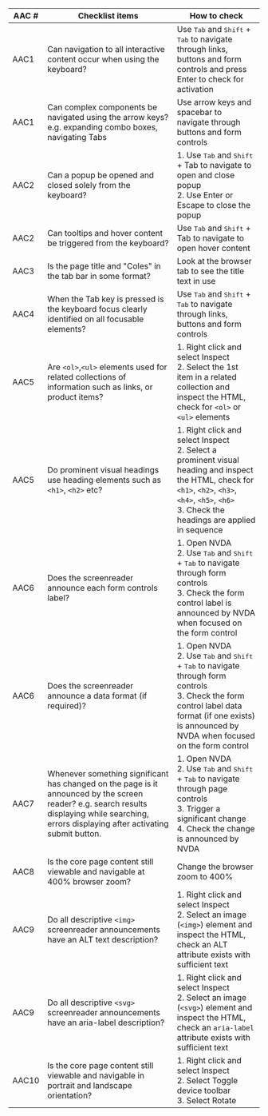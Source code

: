 
|AAC #   | Checklist items   |How to check   |
|---|---|---|
| AAC1  | Can navigation to all interactive content occur when using the keyboard?  | Use <kbd>Tab</kbd> and <kbd>Shift</kbd> + <kbd>Tab</kbd> to navigate through links, buttons and form controls and press Enter to check for activation  |
|AAC1   |Can complex components be navigated using the arrow keys? e.g. expanding combo boxes, navigating Tabs   | Use arrow keys and spacebar to navigate through buttons and form controls  |
| AAC2  | Can a popup be opened and closed solely from the keyboard?  | 1. Use <kbd>Tab</kbd> and <kbd>Shift</kbd> + Tab to navigate to open and close popup<br>2. Use Enter or Escape to close the popup   |
|AAC2   |Can tooltips and hover content be triggered from the keyboard?   | Use <kbd>Tab</kbd> and <kbd>Shift</kbd> + Tab to navigate to open hover content  |
|AAC3   | Is the page title and "Coles" in the tab bar in some format?  | Look at the browser tab to see the title text in use  |
| AAC4  |When the Tab key is pressed is the keyboard focus clearly identified on all focusable elements?   | Use <kbd>Tab</kbd> and <kbd>Shift</kbd> + <kbd>Tab</kbd> to navigate through links, buttons and form controls  |
| AAC5  | Are `<ol>`,`<ul>` elements used for related collections of information such as links, or product items?  | 1. Right click and select Inspect<br>2. Select the 1st item in a related collection and inspect the HTML, check for `<ol>` or `<ul>` elements  |
|AAC5   |Do prominent visual headings use heading elements such as `<h1>`, `<h2>` etc?   | 1. Right click and select Inspect<br>2. Select a prominent visual heading and inspect the HTML, check for `<h1>`, `<h2>`, `<h3>`, `<h4>`, `<h5>`, `<h6>`<br>3. Check the headings are applied in sequence   |
|AAC6   |Does the screenreader announce each form controls label?   | 1. Open NVDA<br>2. Use <kbd>Tab</kbd> and <kbd>Shift</kbd> + <kbd>Tab</kbd> to navigate through form controls<br>3. Check the form control label is announced by NVDA when focused on the form control   |
|AAC6   |Does the screenreader announce a data format (if required)?   | 1. Open NVDA<br>2. Use <kbd>Tab</kbd> and <kbd>Shift</kbd> + <kbd>Tab</kbd> to navigate through form controls<br>3. Check the form control label data format (if one exists) is announced by NVDA when focused on the form control  |
|AAC7   | Whenever something significant has changed on the page is it announced by the screen reader? e.g. search results displaying while searching, errors displaying after activating submit button.  | 1. Open NVDA<br>2. Use <kbd>Tab</kbd> and <kbd>Shift</kbd> + <kbd>Tab</kbd> to navigate through page controls<br>3. Trigger a significant change<br>4. Check the change is announced by NVDA   |
|AAC8   | Is the core page content still viewable and navigable at 400% browser zoom?  | Change the browser zoom to 400%  |
|AAC9   | Do all descriptive `<img>` screenreader announcements have an ALT text description?  | 1. Right click and select Inspect<br>2. Select an image (`<img>`) element and inspect the HTML, check an ALT attribute exists with sufficient text   |
|AAC9   | Do all descriptive `<svg>` screenreader announcements have an aria-label description?  | 1. Right click and select Inspect<br>2. Select an image (`<svg>`) element and inspect the HTML, check an `aria-label` attribute exists with sufficient text  |
|AAC10   | Is the core page content still viewable and navigable in portrait and landscape orientation?  |1. Right click and select Inspect<br>2. Select Toggle device toolbar<br>3. Select Rotate   |
